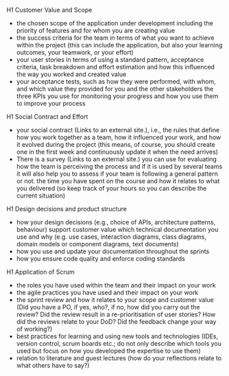 H1 Customer Value and Scope

* the chosen scope of the application under development including the priority of features and for whom you are creating value
* the success criteria for the team in terms of what you want to achieve within the project (this can include the application, but also your learning outcomes, your teamwork, or your effort)
* your user stories in terms of using a standard pattern, acceptance criteria, task breakdown and effort estimation and how this influenced the way you worked and created value
* your acceptance tests, such as how they were performed, with whom, and which value they provided for you and the other stakeholders
the three KPIs you use for monitoring your progress and how you use them to improve your process


H1 Social Contract and Effort

* your social contract (Links to an external site.), i.e., the rules that define how you work together as a team, how it influenced your work, and how it evolved during the project (this means, of course, you should create one in the first week and continuously update it when the need arrives)
* There is a survey (Links to an external site.) you can use for evaluating how the team is perceiving the process and if it is used by several teams it will also help you to assess if your team is following a general pattern or not.
the time you have spent on the course and how it relates to what you delivered (so keep track of your hours so you can describe the current situation)


H1 Design decisions and product structure

* how your design decisions (e.g., choice of APIs, architecture patterns, behaviour) support customer value
which technical documentation you use and why (e.g. use cases, interaction diagrams, class diagrams, domain models or component diagrams, text documents)
* how you use and update your documentation throughout the sprints
* how you ensure code quality and enforce coding standards


H1 Application of Scrum

* the roles you have used within the team and their impact on your work
* the agile practices you have used and their impact on your work
* the sprint review and how it relates to your scope and customer value (Did you have a PO, if yes, who?, if no, how did you carry out the review? Did the review result in a re-prioritisation of user stories? How did the reviews relate to your DoD? Did the feedback change your way of working?)
* best practices for learning and using new tools and technologies (IDEs, version control, scrum boards etc.; do not only describe which tools you used but focus on how you developed the expertise to use them)
* relation to literature and guest lectures (how do your reflections relate to what others have to say?)
